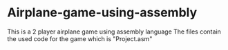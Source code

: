 # Airplane-game-using-assembly
This is a 2 player airplane game using assembly language
The files contain the used code for the game which is "Project.asm"
